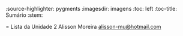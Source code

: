 :source-highlighter: pygments
:imagesdir: imagens
:toc: left
:toc-title: Sumário
:stem:

= Lista da Unidade 2
Alisson Moreira <alisson-mu@hotmail.com>
